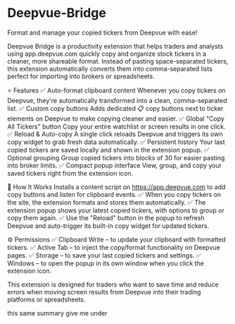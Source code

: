 # Deepvue-Bridge
Format and manage your copied tickers from Deepvue with ease!

Deepvue Bridge is a productivity extension that helps traders and analysts using app.deepvue.com quickly copy and organize stock tickers in a cleaner, more shareable format. Instead of pasting space-separated tickers, this extension automatically converts them into comma-separated lists perfect for importing into brokers or spreadsheets.

⭐️ Features
✅ Auto-format clipboard content
Whenever you copy tickers on Deepvue, they're automatically transformed into a clean, comma-separated list.
✅ Custom copy buttons
Adds dedicated 📋 copy buttons next to ticker elements on Deepvue to make copying cleaner and easier.
✅ Global "Copy All Tickers" button
Copy your entire watchlist or screen results in one click.
✅ Reload & Auto-copy
A single click reloads Deepvue and triggers its own copy widget to grab fresh data automatically.
✅ Persistent history
Your last copied tickers are saved locally and shown in the extension popup.
✅ Optional grouping
Group copied tickers into blocks of 30 for easier pasting into broker limits.
✅ Compact popup interface
View, group, and copy your saved tickers right from the extension icon.

📌 How It Works
Installs a content script on https://app.deepvue.com to add copy buttons and listen for clipboard events.
✅ When you copy tickers on the site, the extension formats and stores them automatically.
✅ The extension popup shows your latest copied tickers, with options to group or copy them again.
✅ Use the "Reload" button in the popup to refresh Deepvue and auto-trigger its built-in copy widget for updated tickers.

⚙️ Permissions
✅ Clipboard Write – to update your clipboard with formatted tickers.
✅ Active Tab – to inject the copy/format functionality on Deepvue pages.
✅ Storage – to save your last copied tickers and settings.
✅ Windows – to open the popup in its own window when you click the extension icon.

This extension is designed for traders who want to save time and reduce errors when moving screen results from Deepvue into their trading platforms or spreadsheets.

this same summary give me under
